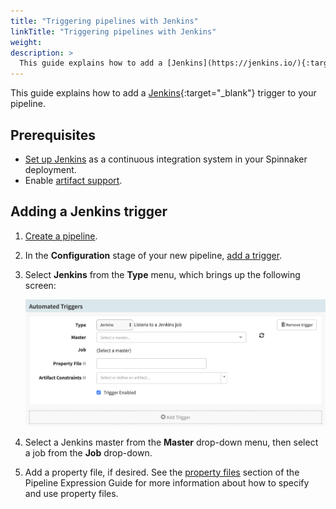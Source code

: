 ```yaml
---
title: "Triggering pipelines with Jenkins"
linkTitle: "Triggering pipelines with Jenkins"
weight: 
description: >
  This guide explains how to add a [Jenkins](https://jenkins.io/){:target="\_blank"} trigger to your pipeline.
---
```


This guide explains how to add a [Jenkins](https://jenkins.io/){:target="\_blank"}
trigger to your pipeline.

## Prerequisites

* [Set up Jenkins](/setup/ci/jenkins/) as a continuous integration system in
    your Spinnaker deployment.
* Enable [artifact support](/reference/artifacts-with-artifactsrewrite//#enabling-artifact-support).  

## Adding a Jenkins trigger

1.  [Create a pipeline](/docs/v1/guides/user/pipeline/managing-pipelines/#create-a-pipeline).
1.  In the **Configuration** stage of your new pipeline,
    [add a trigger](/docs/v1/guides/user/pipeline/managing-pipelines/#add-a-trigger).
1.  Select **Jenkins** from the **Type** menu, which brings up the following
    screen:

    ![](add-trigger.png)

1.  Select a Jenkins master from the **Master** drop-down menu, then select a job from
    the **Job** drop-down.
1.  Add a property file, if desired. See the [property
    files](/docs/v1/guides/user/pipeline/expressions/#property-files) section of the
    Pipeline Expression Guide for more information about how to specify and use
    property files.
